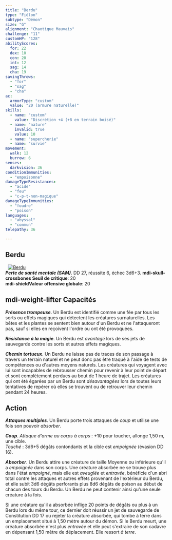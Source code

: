 ```yaml
---
title: "Berdu"
type: "Fiélon"
subtype: "Démon"
size: "G"
alignment: "Chaotique Mauvais"
challenge: "11"
customHP: "128"
abilityScores:
  for: 22
  dex: 10
  con: 20
  int: 12
  sag: 14
  cha: 19
savingThrows:
  - "for"
  - "sag"
  - "cha"
ac:
  armorType: "custom"
  value: "20 (armure naturelle)"
skills:
  - name: "custom"
    value: "Discrétion +4 (+8 en terrain boisé)"
  - name: "nature"
    invalid: true
    value: 10
  - name: "supercherie"
  - name: "survie"
movement:
  walk: 12
  burrow: 6
senses:
  darkvision: 36
conditionImmunities:
  - "empoisonne"
damageTypeResistances:
  - "acide"
  - "feu"
  - "c-p-t-non-magique"
damageTypeImmunities:
  - "foudre"
  - "poison"
languages:
  - "abyssal"
  - "commun"
telepathy: 36

---
```

## Berdu
&nbsp;
[![Berdu](https://www.douaratil.fr/illustrations/fielon/berdum.png)](https://www.douaratil.fr/illustrations/fielon/berdu.jpg)  
_**Perte de santé mentale (SAM)**_. DD 27, réussite 6, échec 3d6+3.
**<v-icon>mdi-skull-crossbones</v-icon> Seuil de critique**: 20        
**<v-icon>mdi-shield</v-icon>Valeur offensive globale**: 20     
## <v-icon>mdi-weight-lifter</v-icon> Capacités
_**Présence trompeuse**_. Un Berdu est identifié comme une fée par tous les sorts ou effets magiques qui détectent les créatures surnaturelles. Les bêtes et les plantes se sentent bien autour d'un Berdu et ne l'attaqueront pas, sauf si elles en reçoivent l'ordre ou ont été provoquées.

_**Résistance à la magie**_. Un Berdu est _avantagé_ lors de ses jets de sauvegarde contre les sorts et autres effets magiques.

_**Chemin tortueux**_. Un Berdu ne laisse pas de traces de son passage à travers un terrain naturel et ne peut donc pas être traqué à l'aide de tests de compétences ou d'autres moyens naturels. Les créatures qui voyagent avec lui sont incapables de rebrousser chemin pour revenir à leur point de départ et sont complètement perdues au bout de 1 heure de trajet. Les créatures qui ont été égarées par un Berdu sont _désavantagées_ lors de toutes leurs tentatives de repérer où elles se trouvent ou de retrouver leur chemin pendant 24 heures.

## Action
_**Attaques multiples**_. Un Berdu porte trois attaques de _coup_ et utilise une fois son pouvoir _absorber_.

_**Coup**_. _Attaque d'arme au corps à corps_ : +10 pour toucher, allonge 1,50 m, une cible.  
_Touché_ : 3d6+5 dégâts contondants et la cible est _empoignée_ (évasion DD 16).

_**Absorber**_. Un Berdu attire une créature de taille Moyenne ou inférieure qu'il a _empoignée_ dans son corps. Une créature absorbée ne se trouve plus dans l'état _empoigné_, mais elle est _aveuglée_ et _entravée_, bénéficie d'un abri total contre les attaques et autres effets provenant de l'extérieur du Berdu, et elle subit 3d6 dégâts perforants plus 8d6 dégâts de poison au début de chacun des tours du Berdu. Un Berdu ne peut contenir ainsi qu'une seule créature à la fois.

Si une créature qu'il a absorbée inflige 20 points de dégâts ou plus à un Berdu lors du même tour, ce dernier doit réussir un jet de sauvegarde de Constitution DD 17 ou rejeter la créature absorbée, qui tombe à terre dans un emplacement situé à 1,50 mètre autour du démon. Si le Berdu meurt, une créature absorbée n'est plus _entravée_ et elle peut s'extraire de son cadavre en dépensant 1,50 mètre de déplacement. Elle ressort _à terre_.
